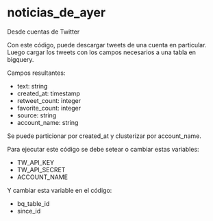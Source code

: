 # noticias_de_ayer
Desde cuentas de Twitter


Con este código, puede descargar tweets de una cuenta en particular. Luego cargar los tweets con los campos necesarios a una tabla en bigquery.


Campos resultantes:
- text: string
- created_at: timestamp
- retweet_count: integer
- favorite_count: integer
- source: string
- account_name: string


Se puede particionar por created_at y clusterizar por account_name.


Para ejecutar este código se debe setear o cambiar estas variables:
- TW_API_KEY
- TW_API_SECRET
- ACCOUNT_NAME

Y cambiar esta variable en el código: 
- bq_table_id
- since_id
